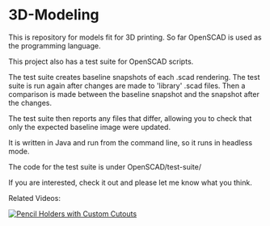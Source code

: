 # 3D-Modeling
This is repository for models fit for 3D printing.  So far OpenSCAD is used as the programming language.

This project also has a test suite for OpenSCAD scripts.   

The test suite creates baseline snapshots of each .scad rendering.  The test suite is run again after changes are made to 'library' .scad files.  Then a comparison is made between the baseline snapshot and the snapshot after the changes. 

The test suite then reports any files that differ, allowing you to check that only the expected baseline image were updated. 

It is written in Java and run from the command line, so it runs in headless mode. 

The code for the test suite is under OpenSCAD/test-suite/

If you are interested, check it out and please let me know what you think.

Related Videos:

[![Pencil Holders with Custom Cutouts ](http://img.youtube.com/vi/C8QypaAymFg/0.jpg)](https://www.youtube.com/watch?v=C8QypaAymFg "Pencil Holders with Custom Cutouts ")

